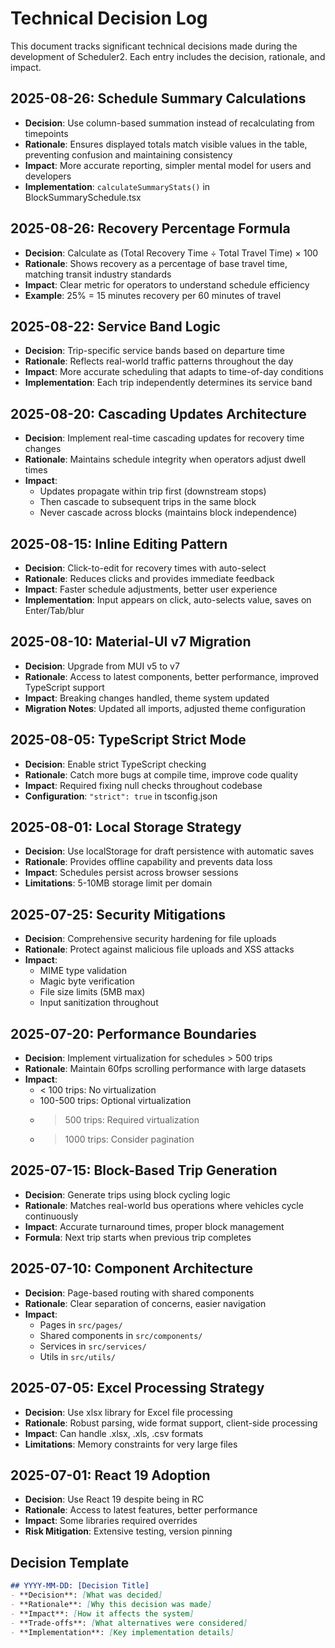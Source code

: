 # Technical Decision Log

This document tracks significant technical decisions made during the development of Scheduler2. Each entry includes the decision, rationale, and impact.

## 2025-08-26: Schedule Summary Calculations
- **Decision**: Use column-based summation instead of recalculating from timepoints
- **Rationale**: Ensures displayed totals match visible values in the table, preventing confusion and maintaining consistency
- **Impact**: More accurate reporting, simpler mental model for users and developers
- **Implementation**: `calculateSummaryStats()` in BlockSummarySchedule.tsx

## 2025-08-26: Recovery Percentage Formula
- **Decision**: Calculate as (Total Recovery Time ÷ Total Travel Time) × 100
- **Rationale**: Shows recovery as a percentage of base travel time, matching transit industry standards
- **Impact**: Clear metric for operators to understand schedule efficiency
- **Example**: 25% = 15 minutes recovery per 60 minutes of travel

## 2025-08-22: Service Band Logic
- **Decision**: Trip-specific service bands based on departure time
- **Rationale**: Reflects real-world traffic patterns throughout the day
- **Impact**: More accurate scheduling that adapts to time-of-day conditions
- **Implementation**: Each trip independently determines its service band

## 2025-08-20: Cascading Updates Architecture
- **Decision**: Implement real-time cascading updates for recovery time changes
- **Rationale**: Maintains schedule integrity when operators adjust dwell times
- **Impact**: 
  - Updates propagate within trip first (downstream stops)
  - Then cascade to subsequent trips in the same block
  - Never cascade across blocks (maintains block independence)

## 2025-08-15: Inline Editing Pattern
- **Decision**: Click-to-edit for recovery times with auto-select
- **Rationale**: Reduces clicks and provides immediate feedback
- **Impact**: Faster schedule adjustments, better user experience
- **Implementation**: Input appears on click, auto-selects value, saves on Enter/Tab/blur

## 2025-08-10: Material-UI v7 Migration
- **Decision**: Upgrade from MUI v5 to v7
- **Rationale**: Access to latest components, better performance, improved TypeScript support
- **Impact**: Breaking changes handled, theme system updated
- **Migration Notes**: Updated all imports, adjusted theme configuration

## 2025-08-05: TypeScript Strict Mode
- **Decision**: Enable strict TypeScript checking
- **Rationale**: Catch more bugs at compile time, improve code quality
- **Impact**: Required fixing null checks throughout codebase
- **Configuration**: `"strict": true` in tsconfig.json

## 2025-08-01: Local Storage Strategy
- **Decision**: Use localStorage for draft persistence with automatic saves
- **Rationale**: Provides offline capability and prevents data loss
- **Impact**: Schedules persist across browser sessions
- **Limitations**: 5-10MB storage limit per domain

## 2025-07-25: Security Mitigations
- **Decision**: Comprehensive security hardening for file uploads
- **Rationale**: Protect against malicious file uploads and XSS attacks
- **Impact**: 
  - MIME type validation
  - Magic byte verification
  - File size limits (5MB max)
  - Input sanitization throughout

## 2025-07-20: Performance Boundaries
- **Decision**: Implement virtualization for schedules > 500 trips
- **Rationale**: Maintain 60fps scrolling performance with large datasets
- **Impact**: 
  - < 100 trips: No virtualization
  - 100-500 trips: Optional virtualization
  - > 500 trips: Required virtualization
  - > 1000 trips: Consider pagination

## 2025-07-15: Block-Based Trip Generation
- **Decision**: Generate trips using block cycling logic
- **Rationale**: Matches real-world bus operations where vehicles cycle continuously
- **Impact**: Accurate turnaround times, proper block management
- **Formula**: Next trip starts when previous trip completes

## 2025-07-10: Component Architecture
- **Decision**: Page-based routing with shared components
- **Rationale**: Clear separation of concerns, easier navigation
- **Impact**: 
  - Pages in `src/pages/`
  - Shared components in `src/components/`
  - Services in `src/services/`
  - Utils in `src/utils/`

## 2025-07-05: Excel Processing Strategy
- **Decision**: Use xlsx library for Excel file processing
- **Rationale**: Robust parsing, wide format support, client-side processing
- **Impact**: Can handle .xlsx, .xls, .csv formats
- **Limitations**: Memory constraints for very large files

## 2025-07-01: React 19 Adoption
- **Decision**: Use React 19 despite being in RC
- **Rationale**: Access to latest features, better performance
- **Impact**: Some libraries required overrides
- **Risk Mitigation**: Extensive testing, version pinning

## Decision Template
```markdown
## YYYY-MM-DD: [Decision Title]
- **Decision**: [What was decided]
- **Rationale**: [Why this decision was made]
- **Impact**: [How it affects the system]
- **Trade-offs**: [What alternatives were considered]
- **Implementation**: [Key implementation details]
```